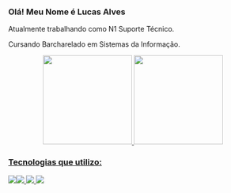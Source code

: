 ### Olá! Meu Nome é Lucas Alves

  Atualmente trabalhando como N1 Suporte Técnico.

  

  Cursando Barcharelado em Sistemas da Informação.


<div align="center">
 <a href="https://github.com/Lucasbzrra">
 <img height="180em" src="https://github-readme-stats.vercel.app/api?username=lucasbzrra&show_icons=true&theme=dark&include_all_commits=true&count_private=true"/>
 <img height="180em" src="https://github-readme-stats.vercel.app/api/top-langs/?username=lucasbzrra&layout=compact&langs_count=7&theme=dark"/>
</div>



### Tecnologias que utilizo:
<img src="https://img.shields.io/badge/Microsoft_SQL_Server-CC2927?style=for-the-badge&logo=microsoft-sql-server&logoColor=white" /><img src="https://img.shields.io/badge/Microsoft_Azure-0089D6?style=for-the-badge&logo=microsoft-azure&logoColor=white" />
<img src="https://img.shields.io/badge/Microsoft-666666?style=for-the-badge&logo=microsoft&logoColor=white" />
<img src="https://img.shields.io/badge/C%23-239120?style=for-the-badge&logo=c-sharp&logoColor=white" />
